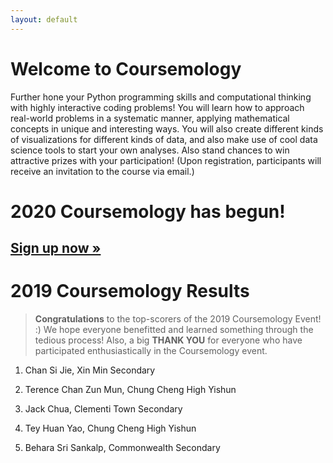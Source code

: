 ```yaml
---
layout: default
---
```


# Welcome to Coursemology

Further hone your Python programming skills and computational thinking with highly interactive coding problems! You will learn how to approach real-world problems in a systematic manner, applying mathematical concepts in unique and interesting ways. You will also create different kinds of visualizations for different kinds of data, and also make use of cool data science tools to start your own analyses. Also stand chances to win attractive prizes with your participation! (Upon registration, participants will receive an invitation to the course via email.)

# 2020 Coursemology has begun!

## [Sign up now &raquo;](https://forms.gle/ZDwHbLYXCimb39Dm8)

# 2019 Coursemology Results

> **Congratulations** to the top-scorers of the 2019 Coursemology Event! :) We hope everyone benefitted and learned something through the tedious process! Also, a big **THANK YOU** for everyone who have participated enthusiastically in the Coursemology event.

1. Chan Si Jie, Xin Min Secondary

2. Terence Chan Zun Mun, Chung Cheng High Yishun

3. Jack Chua, Clementi Town Secondary

4. Tey Huan Yao, Chung Cheng High Yishun

5. Behara Sri Sankalp, Commonwealth Secondary
